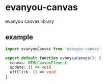 # evanyou-canvas

evanyou canvas library

## example

```ts
import evanyouCanvas from 'evanyou-canvas'
```

```ts
export default function evanyouCanvas(): {
  canvas: HTMLCanvasElement
  update: () => void
  offClick: () => void
}
```
